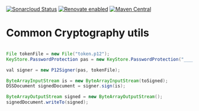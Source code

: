 [![Sonarcloud Status](https://sonarcloud.io/api/project_badges/measure?project=alapierre_crypto-util&metric=alert_status)](https://sonarcloud.io/dashboard?id=alapierre_crypto-util)
[![Renovate enabled](https://img.shields.io/badge/renovate-enabled-brightgreen.svg)](https://renovatebot.com/)
[![Maven Central](http://img.shields.io/maven-central/v/io.alapierre.crypto/crypto-util)](https://search.maven.org/artifact/io.alapierre.crypto/crypto-util)

# Common Cryptography utils

````java

File tokenFile = new File("token.p12");
KeyStore.PasswordProtection pas = new KeyStore.PasswordProtection("_____token_password_____".toCharArray());;

val signer = new P12Signer(pas, tokenFile);

ByteArrayInputStream is = new ByteArrayInputStream(toSigned);
DSSDocument signedDocument = signer.sign(is);

ByteArrayOutputStream signed = new ByteArrayOutputStream();
signedDocument.writeTo(signed);

````
